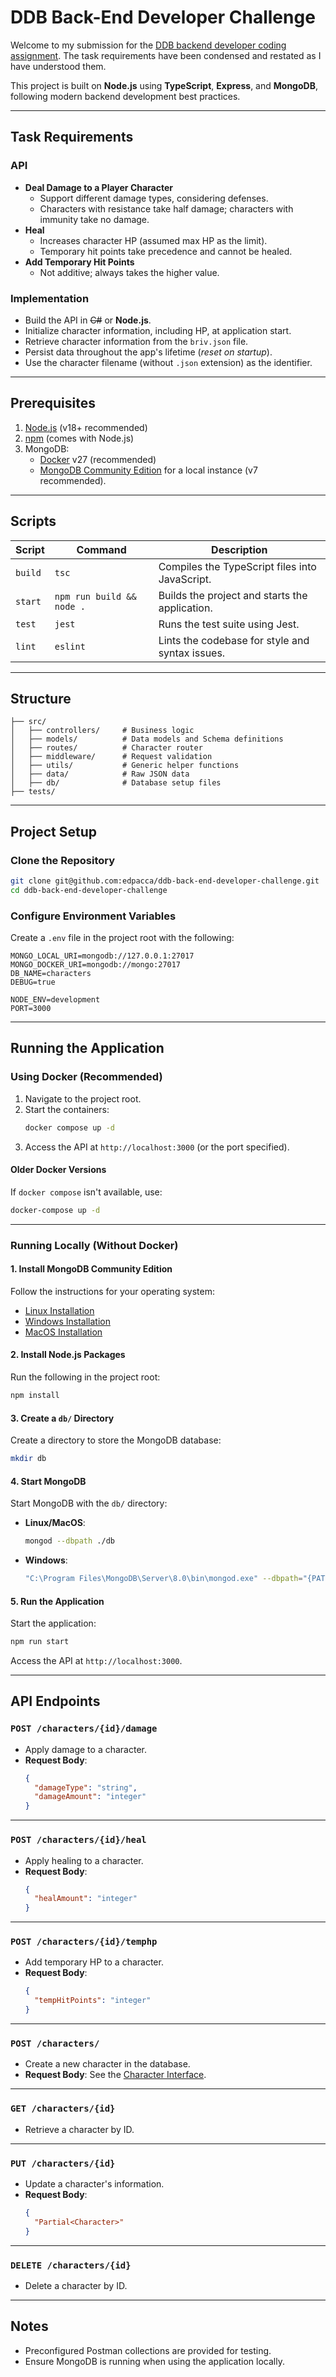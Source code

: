 # DDB Back-End Developer Challenge

Welcome to my submission for the [DDB backend developer coding assignment](https://github.com/DnDBeyond/back-end-developer-challenge). The task requirements have been condensed and restated as I have understood them.

This project is built on **Node.js** using **TypeScript**, **Express**, and **MongoDB**, following modern backend development best practices.

---

## Task Requirements

### API

- **Deal Damage to a Player Character**
  - Support different damage types, considering defenses.
  - Characters with resistance take half damage; characters with immunity take no damage.
- **Heal**
  - Increases character HP (assumed max HP as the limit).
  - Temporary hit points take precedence and cannot be healed.
- **Add Temporary Hit Points**
  - Not additive; always takes the higher value.

### Implementation

- Build the API in ~~C#~~ or **Node.js**.
- Initialize character information, including HP, at application start.
- Retrieve character information from the `briv.json` file.
- Persist data throughout the app's lifetime (_reset on startup_).
- Use the character filename (without `.json` extension) as the identifier.

---

## Prerequisites

1. [Node.js](https://nodejs.org/) (v18+ recommended)
2. [npm](https://www.npmjs.com/) (comes with Node.js)
3. MongoDB:
   - [Docker](https://www.docker.com/) v27 (recommended)
   - [MongoDB Community Edition](https://www.mongodb.com/products/community) for a local instance (v7 recommended).

---

## Scripts

| **Script** | **Command**               | **Description**                                 |
| ---------- | ------------------------- | ----------------------------------------------- |
| `build`    | `tsc`                     | Compiles the TypeScript files into JavaScript.  |
| `start`    | `npm run build && node .` | Builds the project and starts the application.  |
| `test`     | `jest`                    | Runs the test suite using Jest.                 |
| `lint`     | `eslint`                  | Lints the codebase for style and syntax issues. |

---

## Structure

```
├── src/
│   ├── controllers/     # Business logic
│   ├── models/          # Data models and Schema definitions
│   ├── routes/          # Character router
│   ├── middleware/      # Request validation
│   ├── utils/           # Generic helper functions
│   ├── data/            # Raw JSON data
│   ├── db/              # Database setup files
├── tests/
```

---

## Project Setup

### Clone the Repository

```bash
git clone git@github.com:edpacca/ddb-back-end-developer-challenge.git
cd ddb-back-end-developer-challenge
```

### Configure Environment Variables

Create a `.env` file in the project root with the following:

```env
MONGO_LOCAL_URI=mongodb://127.0.0.1:27017
MONGO_DOCKER_URI=mongodb://mongo:27017
DB_NAME=characters
DEBUG=true

NODE_ENV=development
PORT=3000
```

---

## Running the Application

### Using Docker (Recommended)

1. Navigate to the project root.
2. Start the containers:
   ```bash
   docker compose up -d
   ```
3. Access the API at `http://localhost:3000` (or the port specified).

#### Older Docker Versions

If `docker compose` isn't available, use:

```bash
docker-compose up -d
```

---

### Running Locally (Without Docker)

#### 1. Install MongoDB Community Edition

Follow the instructions for your operating system:

- [Linux Installation](https://www.mongodb.com/docs/manual/administration/install-on-linux/)
- [Windows Installation](https://www.mongodb.com/docs/manual/tutorial/install-mongodb-on-windows/)
- [MacOS Installation](https://www.mongodb.com/docs/manual/tutorial/install-mongodb-on-os-x/)

#### 2. Install Node.js Packages

Run the following in the project root:

```bash
npm install
```

#### 3. Create a `db/` Directory

Create a directory to store the MongoDB database:

```bash
mkdir db
```

#### 4. Start MongoDB

Start MongoDB with the `db/` directory:

- **Linux/MacOS**:
  ```bash
  mongod --dbpath ./db
  ```
- **Windows**:
  ```bash
  "C:\Program Files\MongoDB\Server\8.0\bin\mongod.exe" --dbpath="{PATH TO PROJECT DIR}\db"
  ```

#### 5. Run the Application

Start the application:

```bash
npm run start
```

Access the API at `http://localhost:3000`.

---

## API Endpoints

### `POST /characters/{id}/damage`

- Apply damage to a character.
- **Request Body**:
  ```json
  {
    "damageType": "string",
    "damageAmount": "integer"
  }
  ```

---

### `POST /characters/{id}/heal`

- Apply healing to a character.
- **Request Body**:
  ```json
  {
    "healAmount": "integer"
  }
  ```

---

### `POST /characters/{id}/temphp`

- Add temporary HP to a character.
- **Request Body**:
  ```json
  {
    "tempHitPoints": "integer"
  }
  ```

---

### `POST /characters/`

- Create a new character in the database.
- **Request Body**:
  See the [Character Interface](https://github.com/edpacca/ddb-back-end-developer-challenge/blob/main/src/models/interfaces/character.ts).

---

### `GET /characters/{id}`

- Retrieve a character by ID.

---

### `PUT /characters/{id}`

- Update a character's information.
- **Request Body**:
  ```json
  {
    "Partial<Character>"
  }
  ```

---

### `DELETE /characters/{id}`

- Delete a character by ID.

---

## Notes

- Preconfigured Postman collections are provided for testing.
- Ensure MongoDB is running when using the application locally.
